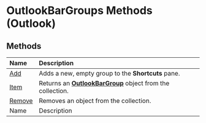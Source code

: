 
# OutlookBarGroups Methods (Outlook)

## Methods



|**Name**|**Description**|
|:-----|:-----|
| [Add](cf3e449f-82c2-463b-1b30-c7a0729d9208.md)|Adds a new, empty group to the  **Shortcuts** pane.|
| [Item](443bfb94-28c0-3977-8edd-e2630acd91be.md)|Returns an  **[OutlookBarGroup](4ccc4213-5a57-7a8b-4ce5-869a096bd096.md)** object from the collection.|
| [Remove](997db21c-9d4a-5691-f6b9-c156bdc73b2a.md)|Removes an object from the collection.|
|Name|Description|
